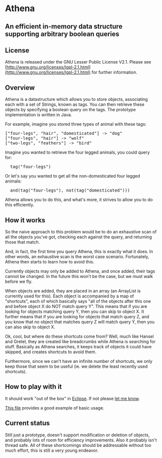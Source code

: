 Athena
======

An efficient in-memory data structure supporting arbitrary boolean queries
--------------------------------------------------------------------------

License
-------
Athena is released under the GNU Lesser Public License V2.1. Please see
[http://www.gnu.org/licenses/lgpl-2.1.html](http://www.gnu.org/licenses/lgpl-2.1.html) for further information.

Overview
--------
Athena is a datastructure which allows you to store objects, associating each
with a set of Strings, known as tags.  You can then retrieve these objects by
specifying a boolean query on the tags.  The prototype implementation is written
in Java.

For example, imagine you stored three types of animal with these tags:

<pre>
["four-legs", "hair", "domesticated"] -> "dog"
["four-legs", "hair"] -> "wolf"
["two-legs", "feathers"] -> "bird"
</pre>

Imagine you wanted to retrieve the four legged animals, you could query for:

<pre>
  tag("four-legs")
</pre>

Or let's say you wanted to get all the non-domesticated four legged animals:

<pre>
  and(tag("four-legs"), not(tag("domesticated")))
</pre>

Athena allows you to do this, and what's more, it strives to allow you
to do this efficiently.

How it works
------------
So the naive approach to this problem would be to do an exhaustive scan of
all the objects you've got, checking each against the query, and returning
those that match.

And, in fact, the first time you query Athena, this is exactly what it does.
In other words, an exhaustive scan is the worst case scenario.  Fortunately,
Athena then starts to learn how to avoid this.

Currently objects may only be added to Athena, and once added, their tags
cannot be changed.  In the future this won't be the case, but we must
walk before we fly.

When objects are added, they are placed in an array (an ArrayList is currently
used for this).  Each object is accompanied by a map of "shortcuts", each of
which basically says "all of the objects after this one and before object X
do NOT match query Y".  This means that if you are looking for objects matching
query Y, then you can skip to object X.  It further means that if you are 
looking for objects that match query Z, and you know that no object that
matches query Z will match query Y, then you can also skip to object X.

Ok, cool, but where do these shortcuts come from?  Well, much like Hansel and
Gretel, they are created like breadcrumbs while Athena is searching for stuff.
Basically as Athena searches, it keeps track of objects it could have skipped,
and creates shortcuts to avoid them.

Furthermore, since we can't have an infinite number of shortcuts, we only
keep those that seem to be useful (ie. we delete the least recently used 
shortcuts).

How to play with it
-------------------
It should work "out of the box" in [Eclipse](http://eclipse.org/).  If not
please [let me know](mailto:ian.clarke@gmail.com).

[This file](http://github.com/sanity/Athena/blob/master/src/athena/Test1.java)
provides a good example of basic usage.

Current status
--------------
Still just a prototype, doesn't support modification or deletion of objects,
and probably lots of room for efficiency improvements.  Also it probably
isn't thread safe.  All of these shortcomings should be addressable without
too much effort, this is still a very young endeavor.